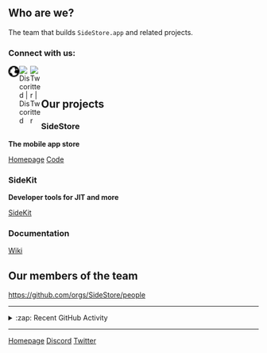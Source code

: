 <!-- 
Docs: How to use GitHub README and actions to auto-generate embedded content.
https://github.com/anuraghazra/github-readme-stats
https://www.youtube.com/watch?v=n6d4KHSKqGk
https://github.com/rahuldkjain/github-profile-readme-generator
 -->

## Who are we?

The team that builds `SideStore.app` and related projects.

### Connect with us:

<!--
[![Website](https://img.shields.io/website?label=sidestore.io&style=for-the-badge&url=https://sidestore.io)](https://sidestore.io)
[![Twitter Follow](https://img.shields.io/twitter/follow/sidestore_io?color=1DA1F2&logo=twitter&style=for-the-badge)](https://twitter.com/intent/follow?original_referer=https%3A%2F%2Fgithub.com%2Fsidestore&screen_name=sidestore)
[![GitHub Followers](https://img.shields.io/github/followers/sidestore?style=for-the-badge)]()
[![GitHub Sponsors](https://img.shields.io/github/sponsors/sidestore?style=for-the-badge
)]() 
-->

[<img align="left" alt="sidestore.io" width="22px" src="https://raw.githubusercontent.com/iconic/open-iconic/master/svg/globe.svg" />][website]
[<img align="left" alt="Discord | Discord" width="22px" src="https://cdn.jsdelivr.net/npm/simple-icons@v3/icons/discord.svg" />][discord]
[<img align="left" alt="Twitter | Twitter" width="22px" src="https://cdn.jsdelivr.net/npm/simple-icons@v3/icons/twitter.svg" />][twitter]

<br />
<br />

## Our projects

### SideStore

__The mobile app store__

[Homepage][website]
[Code][git.sidestore]

### SideKit

__Developer tools for JIT and more__

[SideKit][git.sidekit]

### Documentation

[Wiki][wiki]

## Our members of the team

https://github.com/orgs/SideStore/people

---

<details>
  <summary>:zap: Recent GitHub Activity</summary>

<!--START_SECTION:activity-->
1. ❗️ Opened issue [#860](https://github.com/SideStore/SideStore/issues/860) in [SideStore/SideStore](https://github.com/SideStore/SideStore)
2. 🗣 Commented on [#840](https://github.com/SideStore/SideStore/issues/840) in [SideStore/SideStore](https://github.com/SideStore/SideStore)
3. 💪 Opened PR [#59](https://github.com/SideStore/Community-Source/pull/59) in [SideStore/Community-Source](https://github.com/SideStore/Community-Source)
4. ❌ Closed PR [#58](https://github.com/SideStore/Community-Source/pull/58) in [SideStore/Community-Source](https://github.com/SideStore/Community-Source)
5. ❗️ Closed issue [#825](https://github.com/SideStore/SideStore/issues/825) in [SideStore/SideStore](https://github.com/SideStore/SideStore)
6. ❗️ Closed issue [#840](https://github.com/SideStore/SideStore/issues/840) in [SideStore/SideStore](https://github.com/SideStore/SideStore)
7. ❗️ Closed issue [#795](https://github.com/SideStore/SideStore/issues/795) in [SideStore/SideStore](https://github.com/SideStore/SideStore)
8. ❗️ Closed issue [#733](https://github.com/SideStore/SideStore/issues/733) in [SideStore/SideStore](https://github.com/SideStore/SideStore)
9. ❗️ Closed issue [#724](https://github.com/SideStore/SideStore/issues/724) in [SideStore/SideStore](https://github.com/SideStore/SideStore)
10. ❗️ Closed issue [#764](https://github.com/SideStore/SideStore/issues/764) in [SideStore/SideStore](https://github.com/SideStore/SideStore)
11. ❗️ Closed issue [#771](https://github.com/SideStore/SideStore/issues/771) in [SideStore/SideStore](https://github.com/SideStore/SideStore)
12. ❗️ Closed issue [#712](https://github.com/SideStore/SideStore/issues/712) in [SideStore/SideStore](https://github.com/SideStore/SideStore)
13. ❗️ Closed issue [#708](https://github.com/SideStore/SideStore/issues/708) in [SideStore/SideStore](https://github.com/SideStore/SideStore)
14. ❗️ Closed issue [#701](https://github.com/SideStore/SideStore/issues/701) in [SideStore/SideStore](https://github.com/SideStore/SideStore)
15. ❗️ Closed issue [#774](https://github.com/SideStore/SideStore/issues/774) in [SideStore/SideStore](https://github.com/SideStore/SideStore)
16. 🗣 Commented on [#691](https://github.com/SideStore/SideStore/issues/691) in [SideStore/SideStore](https://github.com/SideStore/SideStore)
17. ❗️ Closed issue [#691](https://github.com/SideStore/SideStore/issues/691) in [SideStore/SideStore](https://github.com/SideStore/SideStore)
18. ❗️ Closed issue [#826](https://github.com/SideStore/SideStore/issues/826) in [SideStore/SideStore](https://github.com/SideStore/SideStore)
19. ❗️ Closed issue [#836](https://github.com/SideStore/SideStore/issues/836) in [SideStore/SideStore](https://github.com/SideStore/SideStore)
20. ❗️ Closed issue [#838](https://github.com/SideStore/SideStore/issues/838) in [SideStore/SideStore](https://github.com/SideStore/SideStore)
<!--END_SECTION:activity-->

</details>

---

[Homepage][patreon] [Discord][discord] [Twitter][twitter]

<!--
- [Patreon][patreon]
- [OpenCollective][opencollective]
- [YouTube][youtube]
-->

[website]: https://sidestore.io
[wiki]: https://wiki.sidestore.io
[twitter]: https://twitter.com/sidestore_io
[discord]: https://discord.gg/sidestore-949183273383395328
[youtube]: https://youtube.com/TODO
[patreon]: https://www.patreon.com/SideStore
[opencollective]: https://opencollective.com/TODO
[git.sidestore]: https://github.com/SideStore/SideStore/
[git.sidekit]: https://github.com/SideStore/SideKit

